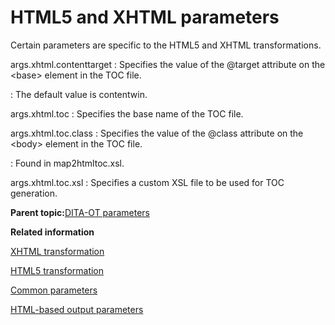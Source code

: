 # HTML5 and XHTML parameters

Certain parameters are specific to the HTML5 and XHTML transformations.

args.xhtml.contenttarget
:   Specifies the value of the @target attribute on the <base\> element in the TOC file.

:   The default value is contentwin.

args.xhtml.toc
:   Specifies the base name of the TOC file.

args.xhtml.toc.class
:   Specifies the value of the @class attribute on the <body\> element in the TOC file.

:   Found in map2htmltoc.xsl.

args.xhtml.toc.xsl
:   Specifies a custom XSL file to be used for TOC generation.

**Parent topic:**[DITA-OT parameters](../parameters/parameters_intro.md)

**Related information**  


[XHTML transformation](../user-guide/dita2xhtml.md)

[HTML5 transformation](../user-guide/dita2html5.md)

[Common parameters](../parameters/parameters-base.md)

[HTML-based output parameters](../parameters/parameters-base-html.md)

